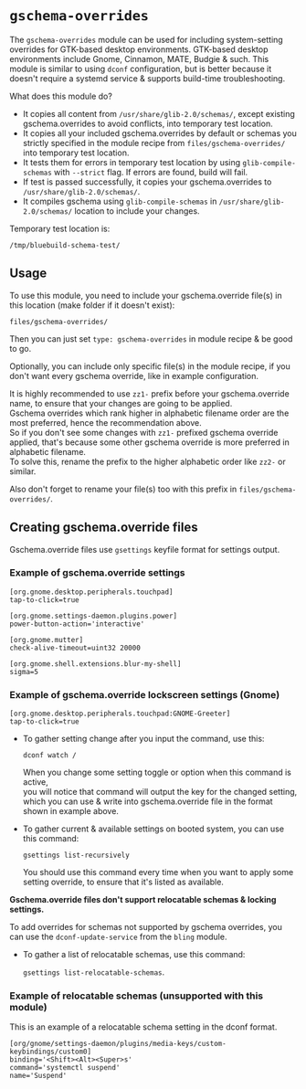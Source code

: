 # `gschema-overrides`

The `gschema-overrides` module can be used for including system-setting overrides for GTK-based desktop environments.
GTK-based desktop environments include Gnome, Cinnamon, MATE, Budgie & such.
This module is similar to using `dconf` configuration, but is better because it doesn't require a systemd service & supports build-time troubleshooting.

What does this module do?

- It copies all content from `/usr/share/glib-2.0/schemas/`, except existing gschema.overrides to avoid conflicts, into temporary test location.
- It copies all your included gschema.overrides by default or schemas you strictly specified in the module recipe from `files/gschema-overrides/` into temporary test location.
- It tests them for errors in temporary test location by using `glib-compile-schemas` with `--strict` flag. If errors are found, build will fail.
- If test is passed successfully, it copies your gschema.overrides to `/usr/share/glib-2.0/schemas/`.
- It compiles gschema using `glib-compile-schemas` in `/usr/share/glib-2.0/schemas/` location to include your changes.

Temporary test location is:

`/tmp/bluebuild-schema-test/`

## Usage

To use this module, you need to include your gschema.override file(s) in this location (make folder if it doesn't exist):

`files/gschema-overrides/`

Then you can just set `type: gschema-overrides` in module recipe & be good to go.

Optionally, you can include only specific file(s) in the module recipe, if you don't want every gschema override, like in example configuration.

It is highly recommended to use `zz1-` prefix before your gschema.override name, to ensure that your changes are going to be applied.  
Gschema overrides which rank higher in alphabetic filename order are the most preferred, hence the recommendation above.  
So if you don't see some changes with `zz1-` prefixed gschema override applied, that's because some other gschema override is more preferred in alphabetic filename.  
To solve this, rename the prefix to the higher alphabetic order like `zz2-` or similar.

Also don't forget to rename your file(s) too with this prefix in `files/gschema-overrides/`.

## Creating gschema.override files

Gschema.override files use `gsettings` keyfile format for settings output.

### Example of gschema.override settings
```
[org.gnome.desktop.peripherals.touchpad]
tap-to-click=true

[org.gnome.settings-daemon.plugins.power]
power-button-action='interactive'

[org.gnome.mutter]
check-alive-timeout=uint32 20000

[org.gnome.shell.extensions.blur-my-shell]
sigma=5
```

### Example of gschema.override lockscreen settings (Gnome)
```
[org.gnome.desktop.peripherals.touchpad:GNOME-Greeter]
tap-to-click=true
```

- To gather setting change after you input the command, use this:

  `dconf watch /`

  When you change some setting toggle or option when this command is active,   
  you will notice that command will output the key for the changed setting,   
  which you can use & write into gschema.override file in the format shown in example above.

- To gather current & available settings on booted system, you can use this command:
  
  `gsettings list-recursively`
  
  You should use this command every time when you want to apply some setting override,
  to ensure that it's listed as available.

**Gschema.override files don't support relocatable schemas & locking settings.**

To add overrides for schemas not supported by gschema overrides, you can use the `dconf-update-service` from the `bling` module.

- To gather a list of relocatable schemas, use this command:

  `gsettings list-relocatable-schemas`.

### Example of relocatable schemas (unsupported with this module)
This is an example of a relocatable schema setting in the dconf format.
```
[org/gnome/settings-daemon/plugins/media-keys/custom-keybindings/custom0]
binding='<Shift><Alt><Super>s'
command='systemctl suspend'
name='Suspend'
```
